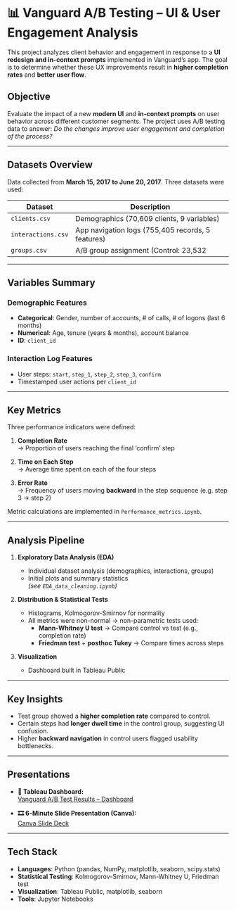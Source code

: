 # 📊 Vanguard A/B Testing – UI & User Engagement Analysis

This project analyzes client behavior and engagement in response to a **UI redesign and in-context prompts** implemented in Vanguard’s app. The goal is to determine whether these UX improvements result in **higher completion rates** and **better user flow**.

## Objective

Evaluate the impact of a new **modern UI** and **in-context prompts** on user behavior across different customer segments. The project uses A/B testing data to answer:   *Do the changes improve user engagement and completion of the process?*

---
## Datasets Overview

Data collected from **March 15, 2017 to June 20, 2017**. Three datasets were used:

| Dataset                | Description                                                                 |
|------------------------|-----------------------------------------------------------------------------|
| `clients.csv`          | Demographics (70,609 clients, 9 variables)                                  |
| `interactions.csv`     | App navigation logs (755,405 records, 5 features)                           |
| `groups.csv`           | A/B group assignment (Control: 23,532 | Test: 26,968 | Not included: 20,109)|

---
## Variables Summary

### Demographic Features
- **Categorical**: Gender, number of accounts, # of calls, # of logons (last 6 months)
- **Numerical**: Age, tenure (years & months), account balance
- **ID**: `client_id`

### Interaction Log Features
- User steps: `start`, `step_1`, `step_2`, `step_3`, `confirm`
- Timestamped user actions per `client_id`

---

## Key Metrics

Three performance indicators were defined:

1. **Completion Rate**  
   → Proportion of users reaching the final ‘confirm’ step

2. **Time on Each Step**  
   → Average time spent on each of the four steps

3. **Error Rate**  
   → Frequency of users moving **backward** in the step sequence (e.g. step 3 → step 2)

Metric calculations are implemented in `Performance_metrics.ipynb`.

---

## Analysis Pipeline

1. **Exploratory Data Analysis (EDA)**  
   - Individual dataset analysis (demographics, interactions, groups)
   - Initial plots and summary statistics  
   *(see `EDA_data_cleaning.ipynb`)*

2. **Distribution & Statistical Tests**  
   - Histograms, Kolmogorov-Smirnov for normality  
   - All metrics were non-normal → non-parametric tests used:
     - **Mann-Whitney U test** → Compare control vs test (e.g., completion rate)
     - **Friedman test** + **posthoc Tukey** → Compare times across steps

3. **Visualization**  
   - Dashboard built in Tableau Public

---

## Key Insights

- Test group showed a **higher completion rate** compared to control.
- Certain steps had **longer dwell time** in the control group, suggesting UI confusion.
- Higher **backward navigation** in control users flagged usability bottlenecks.

---

## Presentations

- **🔗 Tableau Dashboard:**  
  [Vanguard A/B Test Results – Dashboard](https://public.tableau.com/app/profile/laura.monni/viz/IronHack_Project2_vanguard-ab-test/Dashboard1?publish=yes)

- **🎞️ 6-Minute Slide Presentation (Canva):**  
  [Canva Slide Deck](https://www.canva.com/design/DAGA0BoS3xo/4ThKDWC4JL2uMBc7U8MOdA/edit)

---

## Tech Stack

- **Languages**: Python (pandas, NumPy, matplotlib, seaborn, scipy.stats)
- **Statistical Testing**: Kolmogorov-Smirnov, Mann-Whitney U, Friedman test
- **Visualization**: Tableau Public, matplotlib, seaborn
- **Tools**: Jupyter Notebooks











